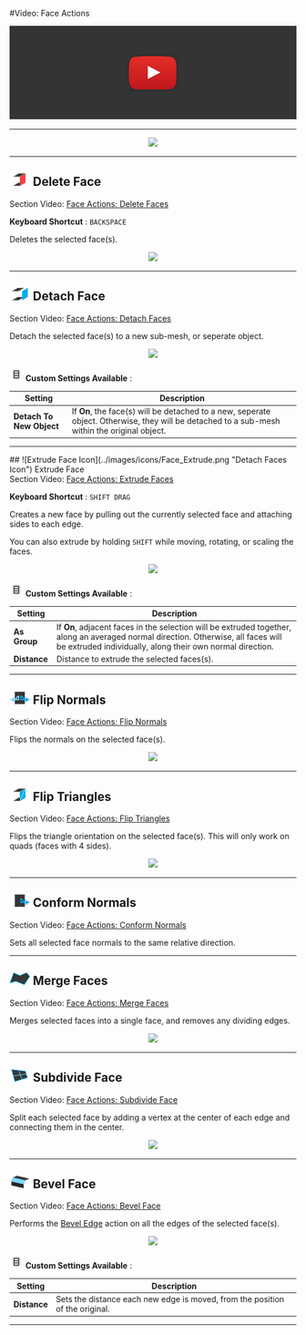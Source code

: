 #Video: Face Actions

[![Face Actions Video](../images/VideoLink_YouTube_768.png)](@todo)

---

<div style="text-align:center">
<img src="../../images/Toolbar_FaceActions.png">
</div>

---

## ![Delete Face Icon](../images/icons/Face_Delete.png "Delete Faces Icon") Delete Face

<div class="video-link">
Section Video: <a href="@todo">Face Actions: Delete Faces</a>
</div> 

**Keyboard Shortcut** : `BACKSPACE`

Deletes the selected face(s).

<div style="text-align:center">
<img src="../../images/DeleteFace_Example.png">
</div>

---

## ![Detach Face Icon](../images/icons/Face_Detach.png "Detach Faces Icon") Detach Face

<div class="video-link">
Section Video: <a href="@todo">Face Actions: Detach Faces</a>
</div> 

Detach the selected face(s) to a new sub-mesh, or seperate object.

<div style="text-align:center">
<img src="../../images/DetachFace_Example.png">
</div>

![Options Icon](../images/icons/options.png) **Custom Settings Available** :

Setting | Description
--- | ---
**Detach To New Object** | If **On**, the face(s) will be detached to a new, seperate object. Otherwise, they will be detached to a sub-mesh within the original object.

---

<a id="extrude">
## ![Extrude Face Icon](../images/icons/Face_Extrude.png "Detach Faces Icon") Extrude Face

<div class="video-link">
Section Video: <a href="@todo">Face Actions: Extrude Faces</a>
</div>

**Keyboard Shortcut** : `SHIFT DRAG`

Creates a new face by pulling out the currently selected face and attaching sides to each edge.

You can also extrude by holding `SHIFT` while moving, rotating, or scaling the faces.

<div style="text-align:center">
<img src="../../images/ExtrudeFace_Example.png">
</div>

![Options Icon](../images/icons/options.png) **Custom Settings Available** :

Setting | Description
--- | ---
**As Group** | If **On**, adjacent faces in the selection will be extruded together, along an averaged normal direction. Otherwise, all faces will be extruded individually, along their own normal direction.
**Distance** | Distance to extrude the selected faces(s).

---

## ![Flip Normals Icon](../images/icons/Face_FlipNormals.png "Flip Normals Icon") Flip Normals

<div class="video-link">
Section Video: <a href="@todo">Face Actions: Flip Normals</a>
</div>

Flips the normals on the selected face(s).

<div style="text-align:center">
<img src="../../images/FlipFaceNormals_Example.png">
</div>

---

## ![Flip Triangles Icon](../images/icons/Face_FlipTri.png "Flip Triangles Icon") Flip Triangles

<div class="video-link">
Section Video: <a href="@todo">Face Actions: Flip Triangles</a>
</div>

Flips the triangle orientation on the selected face(s). This will only work on quads (faces with 4 sides).

<div style="text-align:center">
<img src="../../images/FlipTri_Example.png">
</div>

---

## ![Conform Normals Icon](../images/icons/Face_ConformNormals.png "Conform Normals Icon") Conform Normals

<div class="video-link">
Section Video: <a href="@todo">Face Actions: Conform Normals</a>
</div>

Sets all selected face normals to the same relative direction.

---

## ![Merge Faces Icon](../images/icons/Face_Merge.png "Merge Faces Icon") Merge Faces

<div class="video-link">
Section Video: <a href="@todo">Face Actions: Merge Faces</a>
</div>

Merges selected faces into a single face, and removes any dividing edges.

<div style="text-align:center">
<img src="../../images/MergeFaces_Example.png">
</div>

---

## ![Subdivide Face Icon](../images/icons/Face_Subdivide.png "Subdivide Face Icon") Subdivide Face

<div class="video-link">
Section Video: <a href="@todo">Face Actions: Subdivide Face</a>
</div>

Split each selected face by adding a vertex at the center of each edge and connecting them in the center.

<div style="text-align:center">
<img src="../../images/SubdivideFace_Example.png">
</div>

---

## ![Bevel Face Icon](../images/icons/Edge_Bevel.png "Bevel Face Icon") Bevel Face

<div class="video-link">
Section Video: <a href="@todo">Face Actions: Bevel Face</a>
</div>

Performs the [Bevel Edge](@todo) action on all the edges of the selected face(s).

<div style="text-align:center">
<img src="../../images/BevelFace_Example.png">
</div>

![Options Icon](../images/icons/options.png) **Custom Settings Available** :

Setting | Description
--- | ---
**Distance** | Sets the distance each new edge is moved, from the position of the original.

---


